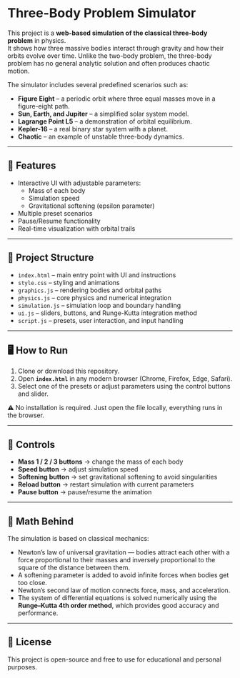 # Three-Body Problem Simulator

This project is a **web-based simulation of the classical three-body problem** in physics.  
It shows how three massive bodies interact through gravity and how their orbits evolve over time. Unlike the two-body problem, the three-body problem has no general analytic solution and often produces chaotic motion.

The simulator includes several predefined scenarios such as:
- **Figure Eight** – a periodic orbit where three equal masses move in a figure-eight path.  
- **Sun, Earth, and Jupiter** – a simplified solar system model.  
- **Lagrange Point L5** – a demonstration of orbital equilibrium.  
- **Kepler-16** – a real binary star system with a planet.  
- **Chaotic** – an example of unstable three-body dynamics.  

---

## 🚀 Features
- Interactive UI with adjustable parameters:
  - Mass of each body  
  - Simulation speed  
  - Gravitational softening (epsilon parameter)  
- Multiple preset scenarios  
- Pause/Resume functionality  
- Real-time visualization with orbital trails  

---

## 📂 Project Structure
- `index.html` – main entry point with UI and instructions  
- `style.css` – styling and animations  
- `graphics.js` – rendering bodies and orbital paths  
- `physics.js` – core physics and numerical integration  
- `simulation.js` – simulation loop and boundary handling  
- `ui.js` – sliders, buttons, and Runge-Kutta integration method  
- `script.js` – presets, user interaction, and input handling  

---

## 🖥️ How to Run
1. Clone or download this repository.  
2. Open **`index.html`** in any modern browser (Chrome, Firefox, Edge, Safari).  
3. Select one of the presets or adjust parameters using the control buttons and slider.  

⚠️ No installation is required. Just open the file locally, everything runs in the browser.  

---

## 📖 Controls
- **Mass 1 / 2 / 3 buttons** → change the mass of each body  
- **Speed button** → adjust simulation speed  
- **Softening button** → set gravitational softening to avoid singularities  
- **Reload button** → restart simulation with current parameters  
- **Pause button** → pause/resume the animation  

---

## 🧮 Math Behind
The simulation is based on classical mechanics:
- Newton’s law of universal gravitation — bodies attract each other with a force proportional to their masses and inversely proportional to the square of the distance between them.  
- A softening parameter is added to avoid infinite forces when bodies get too close.  
- Newton’s second law of motion connects force, mass, and acceleration.  
- The system of differential equations is solved numerically using the **Runge–Kutta 4th order method**, which provides good accuracy and performance.  

---

## 📜 License
This project is open-source and free to use for educational and personal purposes.
